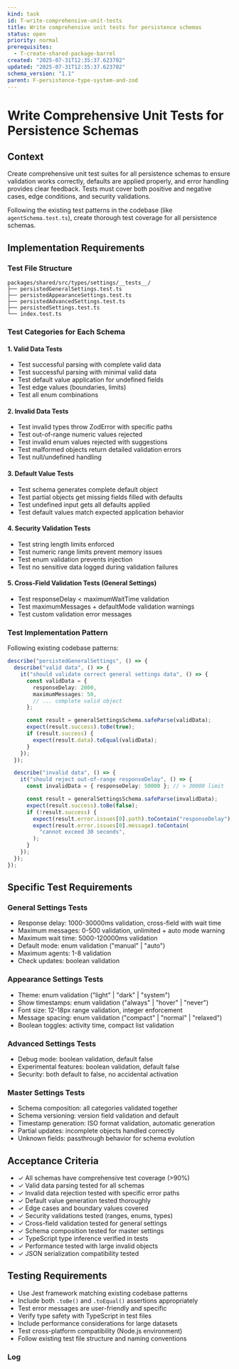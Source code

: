 ```yaml
---
kind: task
id: T-write-comprehensive-unit-tests
title: Write comprehensive unit tests for persistence schemas
status: open
priority: normal
prerequisites:
  - T-create-shared-package-barrel
created: "2025-07-31T12:35:37.623702"
updated: "2025-07-31T12:35:37.623702"
schema_version: "1.1"
parent: F-persistence-type-system-and-zod
---
```


# Write Comprehensive Unit Tests for Persistence Schemas

## Context

Create comprehensive unit test suites for all persistence schemas to ensure validation works correctly, defaults are applied properly, and error handling provides clear feedback. Tests must cover both positive and negative cases, edge conditions, and security validations.

Following the existing test patterns in the codebase (like `agentSchema.test.ts`), create thorough test coverage for all persistence schemas.

## Implementation Requirements

### Test File Structure

```
packages/shared/src/types/settings/__tests__/
├── persistedGeneralSettings.test.ts
├── persistedAppearanceSettings.test.ts
├── persistedAdvancedSettings.test.ts
├── persistedSettings.test.ts
└── index.test.ts
```

### Test Categories for Each Schema

#### 1. Valid Data Tests

- Test successful parsing with complete valid data
- Test successful parsing with minimal valid data
- Test default value application for undefined fields
- Test edge values (boundaries, limits)
- Test all enum combinations

#### 2. Invalid Data Tests

- Test invalid types throw ZodError with specific paths
- Test out-of-range numeric values rejected
- Test invalid enum values rejected with suggestions
- Test malformed objects return detailed validation errors
- Test null/undefined handling

#### 3. Default Value Tests

- Test schema generates complete default object
- Test partial objects get missing fields filled with defaults
- Test undefined input gets all defaults applied
- Test default values match expected application behavior

#### 4. Security Validation Tests

- Test string length limits enforced
- Test numeric range limits prevent memory issues
- Test enum validation prevents injection
- Test no sensitive data logged during validation failures

#### 5. Cross-Field Validation Tests (General Settings)

- Test responseDelay < maximumWaitTime validation
- Test maximumMessages + defaultMode validation warnings
- Test custom validation error messages

### Test Implementation Pattern

Following existing codebase patterns:

```typescript
describe("persistedGeneralSettings", () => {
  describe("valid data", () => {
    it("should validate correct general settings data", () => {
      const validData = {
        responseDelay: 2000,
        maximumMessages: 50,
        // ... complete valid object
      };

      const result = generalSettingsSchema.safeParse(validData);
      expect(result.success).toBe(true);
      if (result.success) {
        expect(result.data).toEqual(validData);
      }
    });
  });

  describe("invalid data", () => {
    it("should reject out-of-range responseDelay", () => {
      const invalidData = { responseDelay: 50000 }; // > 30000 limit

      const result = generalSettingsSchema.safeParse(invalidData);
      expect(result.success).toBe(false);
      if (!result.success) {
        expect(result.error.issues[0].path).toContain("responseDelay");
        expect(result.error.issues[0].message).toContain(
          "cannot exceed 30 seconds",
        );
      }
    });
  });
});
```

## Specific Test Requirements

### General Settings Tests

- Response delay: 1000-30000ms validation, cross-field with wait time
- Maximum messages: 0-500 validation, unlimited + auto mode warning
- Maximum wait time: 5000-120000ms validation
- Default mode: enum validation ("manual" | "auto")
- Maximum agents: 1-8 validation
- Check updates: boolean validation

### Appearance Settings Tests

- Theme: enum validation ("light" | "dark" | "system")
- Show timestamps: enum validation ("always" | "hover" | "never")
- Font size: 12-18px range validation, integer enforcement
- Message spacing: enum validation ("compact" | "normal" | "relaxed")
- Boolean toggles: activity time, compact list validation

### Advanced Settings Tests

- Debug mode: boolean validation, default false
- Experimental features: boolean validation, default false
- Security: both default to false, no accidental activation

### Master Settings Tests

- Schema composition: all categories validated together
- Schema versioning: version field validation and default
- Timestamp generation: ISO format validation, automatic generation
- Partial updates: incomplete objects handled correctly
- Unknown fields: passthrough behavior for schema evolution

## Acceptance Criteria

- ✓ All schemas have comprehensive test coverage (>90%)
- ✓ Valid data parsing tested for all schemas
- ✓ Invalid data rejection tested with specific error paths
- ✓ Default value generation tested thoroughly
- ✓ Edge cases and boundary values covered
- ✓ Security validations tested (ranges, enums, types)
- ✓ Cross-field validation tested for general settings
- ✓ Schema composition tested for master settings
- ✓ TypeScript type inference verified in tests
- ✓ Performance tested with large invalid objects
- ✓ JSON serialization compatibility tested

## Testing Requirements

- Use Jest framework matching existing codebase patterns
- Include both `.toBe()` and `.toEqual()` assertions appropriately
- Test error messages are user-friendly and specific
- Verify type safety with TypeScript in test files
- Include performance considerations for large datasets
- Test cross-platform compatibility (Node.js environment)
- Follow existing test file structure and naming conventions

### Log
